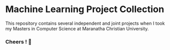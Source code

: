 # Machine Learning Project Collection

This repository contains several independent and joint projects when I took my Masters in Computer Science at Maranatha Christian University.

### Cheers ! 🥂
